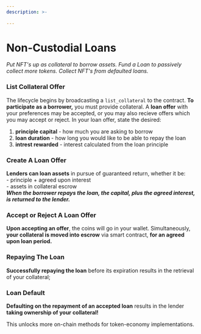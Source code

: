 ```yaml
---
description: >-
 
---
```


# Non-Custodial Loans
*Put NFT's up as collateral to borrow assets. Fund a Loan to passively collect more tokens. Collect NFT's from defaulted loans.*

### List  Collateral Offer

The lifecycle begins by broadcasting a `list_collateral` to the contract. 
**To participate as a borrower,** you must provide collateral.
 A **loan offer** with your preferences may be accepted, or you may also recieve offers which you may accept or reject.
 In your loan offer, state the desired:
1. **principle capital** - how much you are asking to borrow
2. **loan duration** - how long you would like to be able to repay the loan
3. **intrest rewarded** - interest calculated from the loan principle

### Create A Loan Offer

**Lenders can loan assets** in pursue of guaranteed return, whether it be:\
\- principle + agreed upon interest\
\- assets in collateral escrow\
**_When the borrower repays the loan, the capital, plus the agreed interest, is returned to the lender._**

### Accept or Reject A Loan Offer
**Upon accepting an offer**, the coins will go in your wallet. Simultaneously, **your collateral is moved into escrow** via smart contract, **for an agreed upon loan period.**

### Repaying The Loan
**Successfully repaying the loan** before its expiration results in the retrieval of your collateral;

### Loan Default
**Defaulting on the repayment of an accepted loan** results in the lender **taking ownership of your collateral!**


This unlocks more on-chain methods for token-economy implementations.